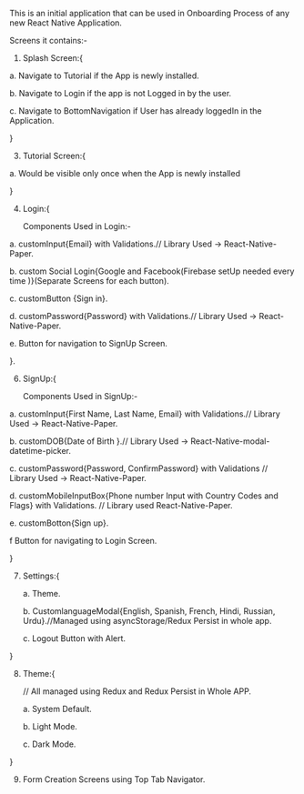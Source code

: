 This is an initial application that can be used in Onboarding Process of any new React Native Application.

Screens it contains:-

1. Splash Screen:{
   
  a. Navigate to Tutorial if the App is newly installed.

  b. Navigate to Login if the app is not Logged in by the user.

  c. Navigate to BottomNavigation if User has already loggedIn in the Application.

}

3. Tutorial Screen:{

  a. Would be visible only once when the App is newly installed

}

4. Login:{
   
   Components Used in Login:-

a. customInput{Email} with Validations.// Library Used -> React-Native-Paper.

b. custom Social Login{Google and Facebook(Firebase setUp needed every time )}(Separate Screens for each button).

c. customButton {Sign in}.

d. customPassword{Password} with Validations.// Library Used -> React-Native-Paper.

e. Button for navigation to SignUp Screen.


}. 
 
6. SignUp:{

   Components Used in SignUp:-

a. customInput{First Name, Last Name, Email} with Validations.// Library Used -> React-Native-Paper.

b. customDOB{Date of Birth }.// Library Used -> React-Native-modal-datetime-picker.

c. customPassword{Password, ConfirmPassword} with Validations // Library Used -> React-Native-Paper.

d. customMobileInputBox{Phone number Input with Country Codes and Flags} with Validations. // Library used React-Native-Paper.

e. customBotton{Sign up}.

f Button for navigating to Login Screen.

   }

7. Settings:{

   a. Theme.

   b. CustomlanguageModal{English, Spanish, French, Hindi, Russian, Urdu}.//Managed using asyncStorage/Redux Persist in whole app.

   c. Logout Button with Alert.

}

8. Theme:{

   // All managed using Redux and Redux Persist in Whole APP.

   a. System Default.

   b. Light Mode.

   c. Dark Mode.

}


9. Form Creation Screens using Top Tab Navigator.

